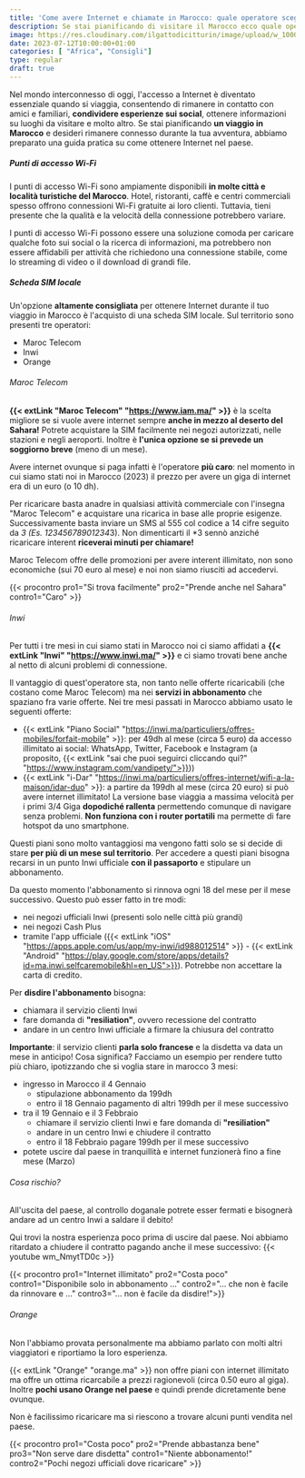 ```yaml
---
title: 'Come avere Internet e chiamate in Marocco: quale operatore scegliere'
description: Se stai pianificando di visitare il Marocco ecco quale operatore scegliere per spendere meno!
image: https://res.cloudinary.com/ilgattodicitturin/image/upload/w_1000/f_auto,q_auto:good/v1689177365/Articoli/Marocco/marocco-internet_ekw4wn.png
date: 2023-07-12T10:00:00+01:00
categories: [ "Africa", "Consigli"]
type: regular
draft: true
---
```


Nel mondo interconnesso di oggi, l'accesso a Internet è diventato essenziale quando si viaggia, consentendo di rimanere in contatto con amici e familiari, **condividere esperienze sui social**, ottenere informazioni su luoghi da visitare e molto altro. Se stai pianificando **un viaggio in Marocco** e desideri rimanere connesso durante la tua avventura, abbiamo preparato una guida pratica su come ottenere Internet nel paese.

##### Punti di accesso Wi-Fi
I punti di accesso Wi-Fi sono ampiamente disponibili **in molte città e località turistiche del Marocco**. Hotel, ristoranti, caffè e centri commerciali spesso offrono connessioni Wi-Fi gratuite ai loro clienti. Tuttavia, tieni presente che la qualità e la velocità della connessione potrebbero variare. 

I punti di accesso Wi-Fi possono essere una soluzione comoda per caricare qualche foto sui social o la ricerca di informazioni, ma potrebbero non essere affidabili per attività che richiedono una connessione stabile, come lo streaming di video o il download di grandi file.

##### Scheda SIM locale
Un'opzione **altamente consigliata** per ottenere Internet durante il tuo viaggio in Marocco è l'acquisto di una scheda SIM locale. Sul territorio sono presenti tre operatori:
- Maroc Telecom
- Inwi
- Orange

###### Maroc Telecom 
**{{< extLink "Maroc Telecom" "https://www.iam.ma/" >}}** è la scelta migliore se si vuole avere internet sempre **anche in mezzo al deserto del Sahara!** Potrete acquistare la SIM facilmente nei negozi autorizzati, nelle stazioni e negli aeroporti. Inoltre è **l'unica opzione se si prevede un soggiorno breve** (meno di un mese).

Avere internet ovunque si paga infatti è l'operatore **più caro**: nel momento in cui siamo stati noi in Marocco (2023) il prezzo per avere un giga di internet era di un euro (o 10 dh).

Per ricaricare basta anadre in qualsiasi attività commerciale con l'insegna "Maroc Telecom" e acquistare una ricarica in base alle proprie esigenze. Successivamente basta inviare un SMS al 555 col codice a 14 cifre seguito da *3 (Es. 12345678901234*3). Non dimenticarti il *3 sennò anziché ricaricare interent **riceverai minuti per chiamare!**

Maroc Telecom offre delle promozioni per avere interent illimitato, non sono economiche (sui 70 euro al mese) e noi non siamo riusciti ad accedervi.

{{< procontro pro1="Si trova facilmente" pro2="Prende anche nel Sahara" contro1="Caro" >}}

###### Inwi
Per tutti i tre mesi in cui siamo stati in Marocco noi ci siamo affidati a **{{< extLink "Inwi" "https://www.inwi.ma/" >}}** e ci siamo trovati bene anche al netto di alcuni problemi di connessione.

Il vantaggio di quest'operatore sta, non tanto nelle offerte ricaricabili (che costano come Maroc Telecom) ma nei **servizi in abbonamento** che spaziano fra varie offerte. Nei tre mesi passati in Marocco abbiamo usato le seguenti offerte:
- {{< extLink "Piano Social" "https://inwi.ma/particuliers/offres-mobiles/forfait-mobile" >}}: per 49dh al mese (circa 5 euro) da accesso illimitato ai social: WhatsApp, Twitter, Facebook e Instagram (a proposito, {{< extLink "sai che puoi seguirci cliccando qui?" "https://www.instagram.com/vandipety/">}}))
- {{< extLink "i-Dar" "https://inwi.ma/particuliers/offres-internet/wifi-a-la-maison/idar-duo" >}}: a partire da 199dh al mese (circa 20 euro) si può avere internet illimitato! La versione base viaggia a massima velocità per i primi 3/4 Giga **dopodiché rallenta** permettendo comunque di navigare senza problemi. **Non funziona con i router portatili** ma permette di fare hotspot da uno smartphone.

Questi piani sono molto vantaggiosi ma vengono fatti solo se si decide di stare **per più di un mese sul territorio**. Per accedere a questi piani bisogna recarsi in un punto Inwi ufficiale **con il passaporto** e stipulare un abbonamento.

Da questo momento l'abbonamento si rinnova ogni 18 del mese per il mese successivo. Questo può esser fatto in tre modi:
- nei negozi ufficiali Inwi (presenti solo nelle città più grandi)
- nei negozi Cash Plus
- tramite l'app ufficiale ({{< extLink "iOS" "https://apps.apple.com/us/app/my-inwi/id988012514" >}} - {{< extLink "Android" "https://play.google.com/store/apps/details?id=ma.inwi.selfcaremobile&hl=en_US">}}). Potrebbe non accettare la carta di credito.

Per **disdire l'abbonamento** bisogna:
- chiamara il servizio clienti Inwi 
- fare domanda di **"resiliation"**, ovvero recessione del contratto
- andare in un centro Inwi ufficiale a firmare la chiusura del contratto

**Importante**: il servizio clienti **parla solo francese** e la disdetta va data un mese in anticipo! Cosa significa? Facciamo un esempio per rendere tutto più chiaro, ipotizzando che si voglia stare in marocco 3 mesi:

- ingresso in Marocco il 4 Gennaio 
  - stipulazione abbonamento da 199dh
  - entro il 18 Gennaio pagamento di altri 199dh per il mese successivo
- tra il 19 Gennaio e il 3 Febbraio
  - chiamare il servizio clienti Inwi e fare domanda di **"resiliation"**
  - andare in un centro Inwi e chiudere il contratto
  - entro il 18 Febbraio pagare 199dh per il mese successivo
- potete uscire dal paese in tranquillità e internet funzionerà fino a fine mese (Marzo)

###### Cosa rischio?

All'uscita del paese, al controllo doganale potrete esser fermati e bisognerà andare ad un centro Inwi a saldare il debito!

Qui trovi la nostra esperienza poco prima di uscire dal paese. Noi abbiamo ritardato a chiudere il contratto pagando anche il mese successivo:
{{< youtube wm_NmytTD0c >}}

{{< procontro pro1="Internet illimitato" pro2="Costa poco" contro1="Disponibile solo in abbonamento ..." contro2="... che non è facile da rinnovare e ..." contro3="... non è facile da disdire!">}}
 
###### Orange
Non l'abbiamo provata personalmente ma abbiamo parlato con molti altri viaggiatori e riportiamo la loro esperienza.

{{< extLink "Orange" "orange.ma" >}} non offre piani con internet illimitato ma offre un ottima ricarcabile a prezzi ragionevoli (circa 0.50 euro al giga). Inoltre **pochi usano Orange nel paese** e quindi prende dicretamente bene ovunque.

Non è facilissimo ricaricare ma si riescono a trovare alcuni punti vendita nel paese.

{{< procontro pro1="Costa poco" pro2="Prende abbastanza bene" pro3="Non serve dare disdetta" contro1="Niente abbonamento!" contro2="Pochi negozi ufficiali dove ricaricare" >}}